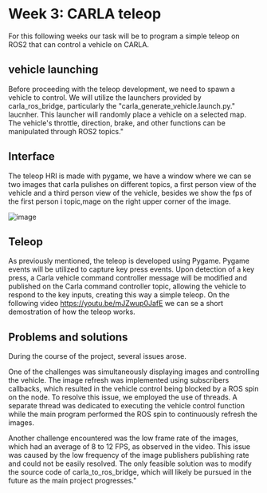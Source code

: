 # Week 3: CARLA teleop

For this following weeks our task will be to program a simple teleop on ROS2 that can control a vehicle on CARLA. 

## vehicle launching
Before proceeding with the teleop development, we need to spawn a vehicle to control. We will utilize the launchers provided by carla_ros_bridge, particularly the "carla_generate_vehicle.launch.py." laucnher. This launcher will randomly place a vehicle on a selected map. The vehicle's throttle, direction, brake, and other functions can be manipulated through ROS2 topics."

## Interface
The teleop HRI is made with pygame, we have a window where we can se two images that carla pulishes on different topics, a first person view of the vehicle and a third person view of the vehicle, besides we show the fps of the first person i topic,mage on the right upper corner of the image.

![image](https://user-images.githubusercontent.com/78978326/216432598-d1e4df06-263d-45c1-b9a6-43b811c0a596.png)

## Teleop
As previously mentioned, the teleop is developed using Pygame. Pygame events will be utilized to capture key press events. Upon detection of a key press, a Carla vehicle command controller message will be modified and published on the Carla command controller topic, allowing the vehicle to respond to the key inputs, creating this way a simple teleop. On the following video https://youtu.be/mJZwup0JafE we can se a short demostration of how the teleop works.

## Problems and solutions

During the course of the project, several issues arose. 

One of the challenges was simultaneously displaying images and controlling the vehicle. The image refresh was implemented using subscribers callbacks, which resulted in the vehicle control being blocked by a ROS spin on the node. To resolve this issue, we employed the use of threads. A separate thread was dedicated to executing the vehicle control function while the main program performed the ROS spin to continuously refresh the images.

Another challenge encountered was the low frame rate of the images, which had an average of 8 to 12 FPS, as observed in the video. This issue was caused by the low frequency of the image publishers publishing rate and could not be easily resolved. The only feasible solution was to modify the source code of carla_to_ros_bridge, which will likely be pursued in the future as the main project progresses."
